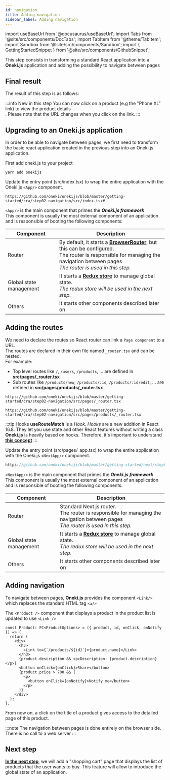 ```yaml
---
id: navigation
title: Adding navigation
sidebar_label: Adding navigation
---
```

import useBaseUrl from '@docusaurus/useBaseUrl';
import Tabs from '@site/src/components/DocTabs';
import TabItem from '@theme/TabItem';
import Sandbox from '@site/src/components/Sandbox';
import { GettingStartedSnippet } from '@site/src/components/GithubSnippet';

This step consists in transforming a standard React application into a **Oneki.js** application and adding the possibility to navigate between pages

## Final result
The result of this step is as follows:

:::info New in this step
You can now click on a product (e.g the "Phone XL" link) to view the product details<br/>.
Please note that the URL changes when you click on the link.
:::

<Tabs>
  <TabItem value="cra">
    <Sandbox 
      name="step02-navigation"
      type="getting-started/cra"
      view="preview"
      height="600" 
      modules={['/src/index.tsx','/src/pages/products/index.tsx']} 
    />
  </TabItem>
  <TabItem value="next">
    <Sandbox 
      name="step02-navigation"
      type="getting-started/next"
      view="preview"
      height="600" 
      modules={['/src/pages/index.tsx','/src/pages/_app.tsx']} 
    /> 
  </TabItem>

</Tabs>


## Upgrading to an Oneki.js application

In order to be able to navigate between pages, we first need to transform the basic react application created in the previous step into an Oneki.js application.

First add oneki.js to your project

```
yarn add onekijs
```

<Tabs>
  <TabItem value="cra">
Update the entry point (src/index.tsx) to wrap the entire application with the Oneki.js <code>&lt;App/&gt;</code> component.
<p/>

```tsx reference
https://github.com/oneki/onekijs/blob/master/getting-started/cra/step02-navigation/src/index.tsx#
```  

<code>&lt;App/&gt;</code> is the main component that primes the **_Oneki.js framework_**<br/>
This component is usually the most external component of an application and is responsible of booting the following components:
<p/>

| Component | Description
| --------- | -----------
| Router    | By default, it starts a **[BrowserRouter](https://reactrouter.com/web/api/BrowserRouter)**, but this can be configured.<br/>The router is responsible for managing the navigation between pages<br/>*The router is used in this step.*
| Global state management | It starts a **[Redux store](https://redux.js.org/)** to manage global state.<br/>*The redux store will be used in the next step.*
| Others | It starts other components described later on

## Adding the routes
We need to declare the routes so React router can link a `Page component` to a URL.<br/>
The routes are declared in their own file named `_router.tsx` and can be nested.<br/>For example:

- Top level routes like `/`, `/users`, `/products`, ... are defined in **src/pages/_router.tsx**
- Sub routes like `/products/new`, `/products/:id`, `/products/:id/edit`, ... are defined in **src/pages/products/_router.tsx**

```tsx reference
https://github.com/oneki/onekijs/blob/master/getting-started/cra/step02-navigation/src/pages/_router.tsx
```

```tsx reference
https://github.com/oneki/onekijs/blob/master/getting-started/cra/step02-navigation/src/pages/products/_router.tsx
``` 

:::tip Hooks
**useRouteMatch** is a *Hook*. *Hooks* are a new addition in React 16.8. They let you use state and other React features without writing a class<br/>
**Oneki.js** is heavily based on hooks. Therefore, it's important to understand **[this concept](https://reactjs.org/docs/hooks-intro.html)**
:::

  </TabItem>
  <TabItem value="next">
Update the entry point (src/pages/_app.tsx) to wrap the entire application with the Oneki.js <code>&lt;NextApp/&gt;</code> component.
<p/>

```jsx reference
https://github.com/oneki/onekijs/blob/master/getting-started/next/step02-navigation/src/pages/_app.tsx
```

<code>&lt;NextApp/&gt;</code> is the main component that primes the **_Oneki.js framework_**<br/>
This component is usually the most external component of an application and is responsible of booting the following components:
<p/>

| Component | Description
| --------- | -----------
| Router    | Standard Next.js router.<br/>The router is responsible for managing the navigation between pages<br/>*The router is used in this step.*
| Global state management | It starts a **[Redux store](https://redux.js.org/)** to manage global state.<br/>*The redux store will be used in the next step.*
| Others | It starts other components described later on
  </TabItem>
</Tabs>

## Adding navigation
To navigate between pages, **Oneki.js** provides the component `<Link/>` which replaces the standard HTML tag `<a/>`

The `<Product />` component that displays a product in the product list is updated to use `<Link />`

```tsx {5}
const Product: FC<ProductOptions> = ({ product, id, onClick, onNotify }) => {
  return (
    <div>
      <h3>
        <Link to={`/products/${id}`}>{product.name}</Link>
      </h3>
      {product.description && <p>Description: {product.description}</p>}
      <button onClick={onClick}>Share</button>
      {product.price > 700 && (
        <p>
          <button onClick={onNotify}>Notify me</button>
        </p>
      )}
    </div>
  );
};
```
<p/>
From now on, a click on the title of a product gives access to the detailed page of this product.
<p/>

:::note
The navigation between pages is done entirely on the browser side. There is no call to a web server
:::

## Next step
**[In the next step](global-state)**, we will add a "shopping cart" page that displays the list of products that the user wants to buy. This feature will allow to introduce the global state of an application.


